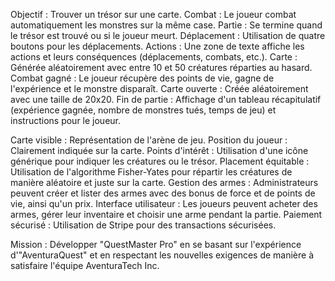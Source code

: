 <!-- Spéc V1 : -->

Objectif : Trouver un trésor sur une carte.
Combat : Le joueur combat automatiquement les monstres sur la même case.
Partie : Se termine quand le trésor est trouvé ou si le joueur meurt.
Déplacement : Utilisation de quatre boutons pour les déplacements.
Actions : Une zone de texte affiche les actions et leurs conséquences (déplacements, combats, etc.).
Carte : Générée aléatoirement avec entre 10 et 50 créatures réparties au hasard.
Combat gagné : Le joueur récupère des points de vie, gagne de l'expérience et le monstre disparaît.
Carte ouverte : Créée aléatoirement avec une taille de 20x20.
Fin de partie : Affichage d'un tableau récapitulatif (expérience gagnée, nombre de monstres tués, temps de jeu) et instructions pour le joueur.

<!-- Spéc V2 : -->

Carte visible : Représentation de l'arène de jeu.
Position du joueur : Clairement indiquée sur la carte.
Points d'intérêt : Utilisation d'une icône générique pour indiquer les créatures ou le trésor.
Placement équitable : Utilisation de l'algorithme Fisher-Yates pour répartir les créatures de manière aléatoire et juste sur la carte.
Gestion des armes : Administrateurs peuvent créer et lister des armes avec des bonus de force et de points de vie, ainsi qu'un prix.
Interface utilisateur : Les joueurs peuvent acheter des armes, gérer leur inventaire et choisir une arme pendant la partie.
Paiement sécurisé : Utilisation de Stripe pour des transactions sécurisées.

Mission : Développer "QuestMaster Pro" en se basant sur l'expérience d'"AventuraQuest" et en respectant les nouvelles exigences de manière à satisfaire l'équipe AventuraTech Inc.
